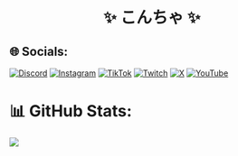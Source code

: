 <h1 align="center">
 ✨ こんちゃ  ✨
</h1>

## 🌐 Socials:
[![Discord](https://img.shields.io/badge/Discord-%237289DA.svg?logo=discord&logoColor=white)](https://discord.gg/hXrG3jjwWS) [![Instagram](https://img.shields.io/badge/Instagram-%23E4405F.svg?logo=Instagram&logoColor=white)](https://instagram.com/qbekun) [![TikTok](https://img.shields.io/badge/TikTok-%23000000.svg?logo=TikTok&logoColor=white)](https://tiktok.com/@qbekun) [![Twitch](https://img.shields.io/badge/Twitch-%239146FF.svg?logo=Twitch&logoColor=white)](https://twitch.tv/qbekun) [![X](https://img.shields.io/badge/X-black.svg?logo=X&logoColor=white)](https://x.com/qbekun) [![YouTube](https://img.shields.io/badge/YouTube-%23FF0000.svg?logo=YouTube&logoColor=white)](https://youtube.com/@qbekun) 
# 📊 GitHub Stats:
![](https://github-readme-stats.vercel.app/api/top-langs/?username=qbekun&theme=dark&hide_border=true&include_all_commits=true&count_private=false&layout=compact)
